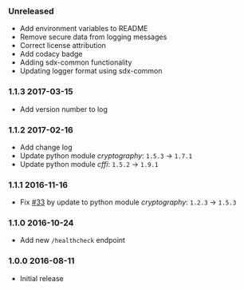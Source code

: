 ### Unreleased
  - Add environment variables to README
  - Remove secure data from logging messages
  - Correct license attribution
  - Add codacy badge
  - Adding sdx-common functionality
  - Updating logger format using sdx-common

### 1.1.3 2017-03-15
  - Add version number to log

### 1.1.2 2017-02-16
  - Add change log
  - Update python module _cryptography_: `1.5.3` -> `1.7.1`
  - Update python module _cffi_: `1.5.2` -> `1.9.1`

### 1.1.1 2016-11-16
  - Fix [#33](https://github.com/ONSdigital/sdx-decrypt/issues/33) by update to python module _cryptography_: `1.2.3` -> `1.5.3`

### 1.1.0 2016-10-24
  - Add new `/healthcheck` endpoint

### 1.0.0 2016-08-11
  - Initial release
